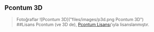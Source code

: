 ## Pcontum 3D
>Fotoğraflar
![Pcontum 3D]("files/images/p3d.png Pcontum 3D")
##Lisans
Pcontum (ve 3D de), [Pcontum Lisansı](pcontum.com/lisans)'ıyla lisanslanmıştır.
